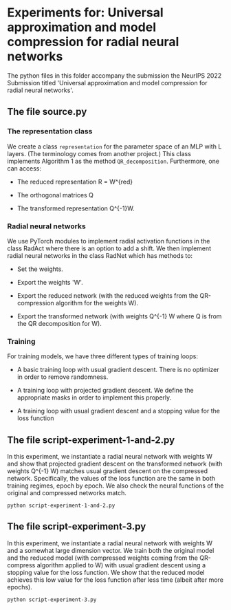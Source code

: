# Experiments for: Universal approximation and model compression for radial neural networks

The python files in this folder accompany the submission the NeurIPS 2022 Submission titled 'Universal approximation and model compression for radial neural networks'. 

## The file source.py

### The representation class

We create a class ```representation``` for the parameter space of an MLP with L layers. (The terminology comes from another project.) This class implements Algorithm 1 as the method ```QR_decomposition```. Furthermore, one can access:

- The reduced representation R = W^{red}

- The orthogonal matrices Q

- The transformed representation Q^{-1}W.

### Radial neural networks

We use PyTorch modules to implement radial activation functions in the class RadAct where there is an option to add a shift. We then implement radial neural networks in the class RadNet which has methods to:

- Set the weights.

- Export the weights 'W'.

- Export the reduced network (with the reduced weights from the QR-compression algorithm for the weights W).

- Export the transformed network (with weights Q^{-1} W where Q is from the QR decomposition for W).

### Training

For training models, we have three different types of training loops:

- A basic training loop with usual gradient descent. There is no optimizer in order to remove randomness. 

- A training loop with projected gradient descent. We define the appropriate masks in order to implement this properly. 

- A training loop with usual gradient descent and a stopping value for the loss function

## The file script-experiment-1-and-2.py

In this experiment, we instantiate a radial neural network with weights W and show that projected gradient descent on the transformed network (with weights Q^{-1} W) matches usual gradient descent on the compressed network. Specifically, the values of the loss function are the same in both training regimes, epoch by epoch.  We also check the neural functions of the original and compressed networks match.

    python script-experiment-1-and-2.py

## The file script-experiment-3.py

In this experiment, we instantiate a radial neural network with weights W and a somewhat large dimension vector. We train both the original model and the reduced model (with compressed weights coming from the QR-compress algorithm applied to W) with usual gradient descent using a stopping value for the loss function. We show that the reduced model achieves this low value for the loss function after less time (albeit after more epochs).

    python script-experiment-3.py
